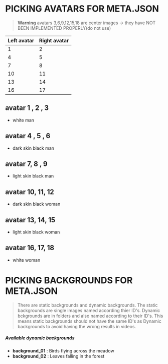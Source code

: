 # PICKING AVATARS FOR META.JSON
> **Warning**
> avatars 3,6,9,12,15,18 are center images -> they have NOT BEEN IMPLEMENTED PROPERLY(do not use)

Left avatar  | Right avatar
------------- | -------------
1  | 2
4 |5
7| 8
10| 11
13| 14
16|17

## avatar 1 , 2 , 3
- white man

## avatar 4 , 5 , 6
- dark skin black man

## avatar 7, 8 , 9
- light skin black man

## avatar 10, 11, 12
- dark skin black woman

## avatar 13, 14, 15
- light skin black woman

## avatar 16, 17, 18
- white woman



# PICKING BACKGROUNDS FOR META.JSON
>There are static backgrounds and dynamic backgrounds. The static backgrounds are single images named according thier ID's. Dynamic bckgrounds are in folders and also named according to their ID's. This means static backgrounds should not have the same ID's as Dynamic backgrounds to avoid having the wrong results in videos.

##### Available dynamic backgrounds
- **background_01** : Birds flying across the meadow
- **background_02** : Leaves falling in the forest